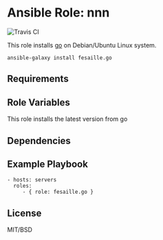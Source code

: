 # Ansible Role: nnn

![Travis CI](https://travis-ci.org/fesaille/ansible-role-go.svg?branch=master)

This role installs [go](https://golang.org/) on Debian/Ubuntu Linux system.
```terminal
ansible-galaxy install fesaille.go
```

## Requirements



## Role Variables

This role installs the latest version from go


## Dependencies



## Example Playbook

    - hosts: servers
      roles:
         - { role: fesaille.go }

## License

MIT/BSD

